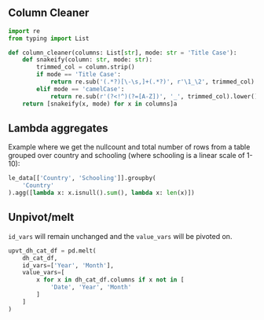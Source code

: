 ## Column Cleaner

```python
import re
from typing import List

def column_cleaner(columns: List[str], mode: str = 'Title Case'):
    def snakeify(column: str, mode: str):
        trimmed_col = column.strip()
        if mode == 'Title Case':
            return re.sub('(.*?)[\-\s,]+(.*?)', r'\1_\2', trimmed_col).lower()
        elif mode == 'camelCase':
            return re.sub(r'(?<!^)(?=[A-Z])', '_', trimmed_col).lower()
    return [snakeify(x, mode) for x in columns]a
```

## Lambda aggregates

Example where we get the nullcount and total number of rows from a table grouped over country and schooling (where schooling is a linear scale of 1-10):

```python
le_data[['Country', 'Schooling']].groupby(
    'Country'
).agg([lambda x: x.isnull().sum(), lambda x: len(x)])
```

## Unpivot/melt

`id_vars` will remain unchanged and the `value_vars` will be pivoted on.

```python
upvt_dh_cat_df = pd.melt(
    dh_cat_df,
    id_vars=['Year', 'Month'],
    value_vars=[
        x for x in dh_cat_df.columns if x not in [
            'Date', 'Year', 'Month'
        ]
    ]
)
```
